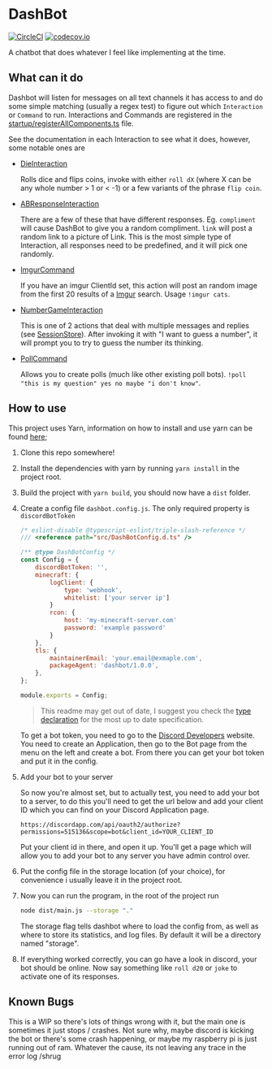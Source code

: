 # DashBot

[![CircleCI](https://circleci.com/gh/aNickzz/DashBot.svg?style=svg)](https://circleci.com/gh/aNickzz/DashBot)
[![codecov.io](https://codecov.io/github/aNickzz/DashBot/coverage.svg?branch=master)](https://codecov.io/github/aNickzz/DashBot?branch=master)

A chatbot that does whatever I feel like implementing at the time.

## What can it do

Dashbot will listen for messages on all text channels it has access to and do some simple matching (usually a regex test) to figure out which `Interaction` or `Command` to run. Interactions and Commands are registered in the [startup/registerAllComponents.ts](src/startup/registerAllComponents.ts) file.

See the documentation in each Interaction to see what it does, however, some notable ones are

-   [DieInteraction](src/Interactions/DieInteraction.ts)

    Rolls dice and flips coins, invoke with either `roll dX` (where X can be any whole number > 1 or < -1) or a few variants of the phrase `flip coin`.

-   [ABResponseInteraction](src/Interactions/ABResponseInteraction.ts)

    There are a few of these that have different responses. Eg. `compliment` will cause DashBot to give you a random compliment. `link` will post a random link to a picture of Link. This is the most simple type of Interaction, all responses need to be predefined, and it will pick one randomly.

-   [ImgurCommand](src/Commands/ImgurCommand.ts)

    If you have an imgur ClientId set, this action will post an random image from the first 20 results of a [Imgur](https://imgur.com) search. Usage `!imgur cats`.

-   [NumberGameInteraction](src/Interactions/NumberGameInteraction.ts)

    This is one of 2 actions that deal with multiple messages and replies (see [SessionStore](src/SessionStore.ts)). After invoking it with "I want to guess a number", it will prompt you to try to guess the number its thinking.

-   [PollCommand](src/Commands/PollCommand.ts)

    Allows you to create polls (much like other existing poll bots). `!poll "this is my question" yes no maybe "i don't know"`.

## How to use

This project uses Yarn, information on how to install and use yarn can be found [here](https://classic.yarnpkg.com/en/docs/getting-started/);

1. Clone this repo somewhere!
2. Install the dependencies with yarn by running `yarn install` in the project root.
3. Build the project with `yarn build`, you should now have a `dist` folder.
4. Create a config file `dashbot.config.js`. The only required property is `discordBotToken`

    ```javascript
    /* eslint-disable @typescript-eslint/triple-slash-reference */
    /// <reference path="src/DashBotConfig.d.ts" />

    /** @type DashBotConfig */
    const Config = {
    	discordBotToken: '',
    	minecraft: {
    		logClient: {
    			type: 'webhook',
    			whitelist: ['your server ip']
    		}
    		rcon: {
    			host: 'my-minecraft-server.com'
    			password: 'example password'
    		}
    	},
    	tls: {
    		maintainerEmail: 'your.email@exmaple.com',
    		packageAgent: 'dashbot/1.0.0',
    	},
    };

    module.exports = Config;
    ```

    > This readme may get out of date, I suggest you check the [type declaration](src/DashBotConfig.d.ts) for the most up to date specification.

    To get a bot token, you need to go to the [Discord Developers](https://discordapp.com/developers/applications) website. You need to create an Application, then go to the Bot page from the menu on the left and create a bot. From there you can get your bot token and put it in the config.

5. Add your bot to your server

    So now you're almost set, but to actually test, you need to add your bot to a server, to do this you'll need to get the url below and add your client ID which you can find on your Discord Application page.

    `https://discordapp.com/api/oauth2/authorize?permissions=515136&scope=bot&client_id=YOUR_CLIENT_ID`

    Put your client id in there, and open it up. You'll get a page which will allow you to add your bot to any server you have admin control over.

6. Put the config file in the storage location (of your choice), for convenience i usually leave it in the project root.
7. Now you can run the program, in the root of the project run

    ```bash
    node dist/main.js --storage "."
    ```

    The storage flag tells dashbot where to load the config from, as well as where to store its statistics, and log files. By default it will be a directory named "storage".

8. If everything worked correctly, you can go have a look in discord, your bot should be online. Now say something like `roll d20` or `joke` to activate one of its responses.

## Known Bugs

This is a WIP so there's lots of things wrong with it, but the main one is sometimes it just stops / crashes. Not sure why, maybe discord is kicking the bot or there's some crash happening, or maybe my raspberry pi is just running out of ram. Whatever the cause, its not leaving any trace in the error log /shrug
